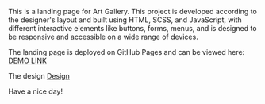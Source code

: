 This is a landing page for Art Gallery. This project is developed according to the designer's layout and built using HTML, SCSS, and JavaScript, with different interactive elements like buttons, forms, menus, and is designed to be responsive and accessible on a wide range of devices.

The landing page is deployed on GitHub Pages and can be viewed here: [DEMO LINK](https://Sbavdik.github.io/THE-MET-landing/)

The design [Design](https://www.figma.com/file/lSR1m42L9YwzQwzzxKwHpw/THE-MET?type=design&node-id=8590-29)

Have a nice day!
